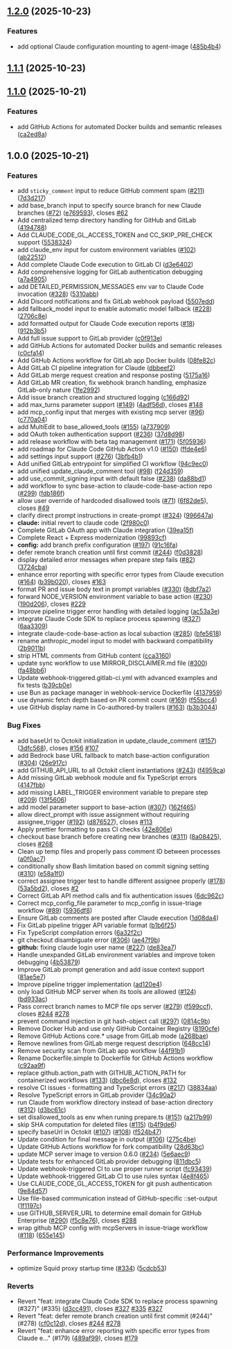 ## [1.2.0](https://github.com/lucacri/agent-for-gitlab/compare/v1.1.1...v1.2.0) (2025-10-23)


### Features

* add optional Claude configuration mounting to agent-image ([485b4b4](https://github.com/lucacri/agent-for-gitlab/commit/485b4b46a19ddbdb5c7361e19ac407af53503eb7))

## [1.1.1](https://github.com/lucacri/agent-for-gitlab/compare/v1.1.0...v1.1.1) (2025-10-23)

## [1.1.0](https://github.com/lucacri/agent-for-gitlab/compare/v1.0.0...v1.1.0) (2025-10-21)


### Features

* add GitHub Actions for automated Docker builds and semantic releases ([ca2ed8a](https://github.com/lucacri/agent-for-gitlab/commit/ca2ed8a0d454a34202cf04c9dd6d989ea40c22fb))

## 1.0.0 (2025-10-21)


### Features

* add `sticky_comment` input to reduce GitHub comment spam ([#211](https://github.com/lucacri/agent-for-gitlab/issues/211)) ([7d3d217](https://github.com/lucacri/agent-for-gitlab/commit/7d3d217367fe751ad44f0010b2b8f0a495617ace))
* add base_branch input to specify source branch for new Claude branches ([#72](https://github.com/lucacri/agent-for-gitlab/issues/72)) ([e769593](https://github.com/lucacri/agent-for-gitlab/commit/e769593b6ddfa8fae3a87507ed1dd1a5194e6797)), closes [#62](https://github.com/lucacri/agent-for-gitlab/issues/62)
* Add centralized temp directory handling for GitHub and GitLab ([4194788](https://github.com/lucacri/agent-for-gitlab/commit/4194788aaedf6359e08c7551317c5bbda990b23a))
* Add CLAUDE_CODE_GL_ACCESS_TOKEN and CC_SKIP_PRE_CHECK support ([5538324](https://github.com/lucacri/agent-for-gitlab/commit/55383246a9a0af555f2145aa42014455907c3cff))
* add claude_env input for custom environment variables ([#102](https://github.com/lucacri/agent-for-gitlab/issues/102)) ([ab22512](https://github.com/lucacri/agent-for-gitlab/commit/ab2251246960a0bf7ace0afda7f06ffab43c513f))
* Add complete Claude Code execution to GitLab CI ([d3e6402](https://github.com/lucacri/agent-for-gitlab/commit/d3e6402b2051f091cb72ed515deea3937ab698c9))
* Add comprehensive logging for GitLab authentication debugging ([a7a4905](https://github.com/lucacri/agent-for-gitlab/commit/a7a49057f5924264239db76d2b4a207453015b1d))
* add DETAILED_PERMISSION_MESSAGES env var to Claude Code invocation ([#328](https://github.com/lucacri/agent-for-gitlab/issues/328)) ([5310abb](https://github.com/lucacri/agent-for-gitlab/commit/5310abb8f503f1a7a0322257d139cfbda2047e0e))
* Add Discord notifications and fix GitLab webhook payload ([5507edd](https://github.com/lucacri/agent-for-gitlab/commit/5507edd78f16a17919db41cc5b6c8508141cf96f))
* add fallback_model input to enable automatic model fallback ([#228](https://github.com/lucacri/agent-for-gitlab/issues/228)) ([2706c8e](https://github.com/lucacri/agent-for-gitlab/commit/2706c8ed6f0849050943c22f0614e1e13f056eac))
* add formatted output for Claude Code execution reports ([#18](https://github.com/lucacri/agent-for-gitlab/issues/18)) ([912b3b5](https://github.com/lucacri/agent-for-gitlab/commit/912b3b5f8994cdc8fc3f72633dfe069eea734deb))
* Add full issue support to GitLab provider ([c0f913e](https://github.com/lucacri/agent-for-gitlab/commit/c0f913e8dbeba501f4d43e56a1108cfdab481537))
* add GitHub Actions for automated Docker builds and semantic releases ([c0cfa14](https://github.com/lucacri/agent-for-gitlab/commit/c0cfa14ae5ee971d4b97587516c36730b85ed223))
* Add GitHub Actions workflow for GitLab app Docker builds ([08fe82c](https://github.com/lucacri/agent-for-gitlab/commit/08fe82c3babb766c7ce127889da31e4b710236f3))
* Add GitLab CI pipeline integration for Claude ([dbbeef2](https://github.com/lucacri/agent-for-gitlab/commit/dbbeef2235a5c4a6c8d161ad528bb03a44618d41))
* Add GitLab merge request creation and response posting ([5175a16](https://github.com/lucacri/agent-for-gitlab/commit/5175a1672f359941a8387bacbf3c459632d4b688))
* Add GitLab MR creation, fix webhook branch handling, emphasize GitLab-only nature ([1fe2992](https://github.com/lucacri/agent-for-gitlab/commit/1fe2992c9f96777da5da3980152f017e243a9d45))
* Add issue branch creation and structured logging ([c166d92](https://github.com/lucacri/agent-for-gitlab/commit/c166d9263e2721619eb1563516a9a590f086383b))
* add max_turns parameter support ([#149](https://github.com/lucacri/agent-for-gitlab/issues/149)) ([4adf56d](https://github.com/lucacri/agent-for-gitlab/commit/4adf56d341c41b04e61507b95fab2a116f34ef68)), closes [#148](https://github.com/lucacri/agent-for-gitlab/issues/148)
* add mcp_config input that merges with existing mcp server ([#96](https://github.com/lucacri/agent-for-gitlab/issues/96)) ([c770a04](https://github.com/lucacri/agent-for-gitlab/commit/c770a042c01a57d1f8bb6fcdf7b5186d5c69b14c))
* add MultiEdit to base_allowed_tools ([#155](https://github.com/lucacri/agent-for-gitlab/issues/155)) ([a737909](https://github.com/lucacri/agent-for-gitlab/commit/a73790983d596b34548cc1473dddad074d9fb180))
* add OAuth token authentication support ([#236](https://github.com/lucacri/agent-for-gitlab/issues/236)) ([37d8d98](https://github.com/lucacri/agent-for-gitlab/commit/37d8d98eb6a5fbea892cd599b010a5633b0ddc35))
* add release workflow with beta tag management ([#171](https://github.com/lucacri/agent-for-gitlab/issues/171)) ([5f05936](https://github.com/lucacri/agent-for-gitlab/commit/5f059366a6b83051677dd17d9fef2be432b448c0))
* add roadmap for Claude Code GitHub Action v1.0 ([#150](https://github.com/lucacri/agent-for-gitlab/issues/150)) ([ffde4e6](https://github.com/lucacri/agent-for-gitlab/commit/ffde4e60717f7cc74f2e5faa7e84a847a3318afe))
* add settings input support ([#276](https://github.com/lucacri/agent-for-gitlab/issues/276)) ([3bfb4b1](https://github.com/lucacri/agent-for-gitlab/commit/3bfb4b129799a63ff0cc33e2fee2e72d7b970700))
* Add unified GitLab entrypoint for simplified CI workflow ([94c9ec0](https://github.com/lucacri/agent-for-gitlab/commit/94c9ec0f6ca98f1dca329b1672a7a485b9a3c263))
* add unified update_claude_comment tool ([#98](https://github.com/lucacri/agent-for-gitlab/issues/98)) ([f24d359](https://github.com/lucacri/agent-for-gitlab/commit/f24d359e3a38faab2f8e2c18afe83435b67704cc))
* add use_commit_signing input with default false ([#238](https://github.com/lucacri/agent-for-gitlab/issues/238)) ([da88bd1](https://github.com/lucacri/agent-for-gitlab/commit/da88bd1cabefdbfcc78d8aaf71216f200fa5f2a0))
* add workflow to sync base-action to claude-code-base-action repo ([#299](https://github.com/lucacri/agent-for-gitlab/issues/299)) ([fdb186f](https://github.com/lucacri/agent-for-gitlab/commit/fdb186f1ab16aa98b5e768513da073e44a93ccd9))
* allow user override of hardcoded disallowed tools ([#71](https://github.com/lucacri/agent-for-gitlab/issues/71)) ([6f82de5](https://github.com/lucacri/agent-for-gitlab/commit/6f82de592fcce6faee3ea91538991df6f3823231)), closes [#49](https://github.com/lucacri/agent-for-gitlab/issues/49)
* clarify direct prompt instructions in create-prompt ([#324](https://github.com/lucacri/agent-for-gitlab/issues/324)) ([996647a](https://github.com/lucacri/agent-for-gitlab/commit/996647a04d716f52cc2113d83f43cc026c48fcf9))
* **claude:** initial revert to claude code ([2f980c0](https://github.com/lucacri/agent-for-gitlab/commit/2f980c0bf01d31ab1a4fd3c5d22bcd383a0c1301))
* Complete GitLab OAuth app with Claude integration ([39ea15f](https://github.com/lucacri/agent-for-gitlab/commit/39ea15f7f9c8634d3b1926da34ad8459661264a4))
* Complete React + Express modernization ([99893cf](https://github.com/lucacri/agent-for-gitlab/commit/99893cf32271490a0a5b03025506f57c2ecc51e1))
* **config:** add branch prefix configuration ([#197](https://github.com/lucacri/agent-for-gitlab/issues/197)) ([91c16fa](https://github.com/lucacri/agent-for-gitlab/commit/91c16fa585a86385ee53c92c6b5bda68df7f1470))
* defer remote branch creation until first commit ([#244](https://github.com/lucacri/agent-for-gitlab/issues/244)) ([f0d3828](https://github.com/lucacri/agent-for-gitlab/commit/f0d38284f2daf917e4282e8589180f513bcb9999))
* display detailed error messages when prepare step fails ([#82](https://github.com/lucacri/agent-for-gitlab/issues/82)) ([3724cba](https://github.com/lucacri/agent-for-gitlab/commit/3724cba8e7b2f11db4b55d5353b0b149c775eec1))
* enhance error reporting with specific error types from Claude execution ([#164](https://github.com/lucacri/agent-for-gitlab/issues/164)) ([b39b020](https://github.com/lucacri/agent-for-gitlab/commit/b39b0200cdab6a09fcef4483e0f47841cdd676e2)), closes [#163](https://github.com/lucacri/agent-for-gitlab/issues/163)
* format PR and issue body text in prompt variables ([#330](https://github.com/lucacri/agent-for-gitlab/issues/330)) ([8dbf7a2](https://github.com/lucacri/agent-for-gitlab/commit/8dbf7a26988afc39cbb2b7a058260a7d193cc743))
* forward NODE_VERSION environment variable to base action ([#230](https://github.com/lucacri/agent-for-gitlab/issues/230)) ([190d206](https://github.com/lucacri/agent-for-gitlab/commit/190d2060c40af1e1ab7fddc91585b9894c50f14e)), closes [#229](https://github.com/lucacri/agent-for-gitlab/issues/229)
* Improve pipeline trigger error handling with detailed logging ([ac53a3e](https://github.com/lucacri/agent-for-gitlab/commit/ac53a3ee3f7cbd4013b8e8b264ce8fc3ddc12a65))
* integrate Claude Code SDK to replace process spawning ([#327](https://github.com/lucacri/agent-for-gitlab/issues/327)) ([6aa3309](https://github.com/lucacri/agent-for-gitlab/commit/6aa3309e21eef7ec5c221f2e07cdea9d410ec14a))
* integrate claude-code-base-action as local subaction ([#285](https://github.com/lucacri/agent-for-gitlab/issues/285)) ([bfe5618](https://github.com/lucacri/agent-for-gitlab/commit/bfe5618caa575d90a02e5a5cd21df4595637dc37))
* rename anthropic_model input to model with backward compatibility ([2b9011b](https://github.com/lucacri/agent-for-gitlab/commit/2b9011b2aa6a9b2c331c9662713fb969009b2760))
* strip HTML comments from GitHub content ([cca3160](https://github.com/lucacri/agent-for-gitlab/commit/cca3160e107eff7c5d93b7df4020cf327b6a0627))
* update sync workflow to use MIRROR_DISCLAIMER.md file ([#300](https://github.com/lucacri/agent-for-gitlab/issues/300)) ([fa48bb6](https://github.com/lucacri/agent-for-gitlab/commit/fa48bb6c3c8397bb32ed81b362e0edcaf05e0a23))
* Update webhook-triggered.gitlab-ci.yml with advanced examples and fix tests ([b39cb0e](https://github.com/lucacri/agent-for-gitlab/commit/b39cb0e1430e1ebdf9a34f2b3f4c7e9bc1b70d2b))
* use Bun as package manager in webhook-service Dockerfile ([4137959](https://github.com/lucacri/agent-for-gitlab/commit/41379592080f981284400c4e6e3b95db9c7d0a3d))
* use dynamic fetch depth based on PR commit count ([#169](https://github.com/lucacri/agent-for-gitlab/issues/169)) ([f55bcc4](https://github.com/lucacri/agent-for-gitlab/commit/f55bcc409e33a1829c5b38ba39b27ec741c05c0b))
* use GitHub display name in Co-authored-by trailers ([#163](https://github.com/lucacri/agent-for-gitlab/issues/163)) ([b3b3044](https://github.com/lucacri/agent-for-gitlab/commit/b3b30441a60862503bedef7b54408d2a9b87c99e))


### Bug Fixes

* add baseUrl to Octokit initialization in update_claude_comment ([#157](https://github.com/lucacri/agent-for-gitlab/issues/157)) ([3dfc568](https://github.com/lucacri/agent-for-gitlab/commit/3dfc568ade5de8d3f3bac32b5d35346c367fc2cf)), closes [#156](https://github.com/lucacri/agent-for-gitlab/issues/156) [#107](https://github.com/lucacri/agent-for-gitlab/issues/107)
* add Bedrock base URL fallback to match base-action configuration ([#304](https://github.com/lucacri/agent-for-gitlab/issues/304)) ([26e917c](https://github.com/lucacri/agent-for-gitlab/commit/26e917c00dbdaa99cef9bbe5c350867667a6bdc6))
* add GITHUB_API_URL to all Octokit client instantiations ([#243](https://github.com/lucacri/agent-for-gitlab/issues/243)) ([f4959ca](https://github.com/lucacri/agent-for-gitlab/commit/f4959caadae708e482e2778c4108bbb203564e2a))
* Add missing GitLab webhook module and fix TypeScript errors ([4147fbb](https://github.com/lucacri/agent-for-gitlab/commit/4147fbb99d7e3ca1002655589fd6eb9551cb99c0))
* add missing LABEL_TRIGGER environment variable to prepare step ([#209](https://github.com/lucacri/agent-for-gitlab/issues/209)) ([13f5606](https://github.com/lucacri/agent-for-gitlab/commit/13f5606811e81a2e8e143381ae68098b02fe190c))
* add model parameter support to base-action ([#307](https://github.com/lucacri/agent-for-gitlab/issues/307)) ([162f465](https://github.com/lucacri/agent-for-gitlab/commit/162f465a1f440c3de4b6a18342f9340d033fb65e))
* allow direct_prompt with issue assignment without requiring assignee_trigger ([#192](https://github.com/lucacri/agent-for-gitlab/issues/192)) ([d876527](https://github.com/lucacri/agent-for-gitlab/commit/d8765271bd60536056b81453c43b979a26767497)), closes [#113](https://github.com/lucacri/agent-for-gitlab/issues/113)
* Apply prettier formatting to pass CI checks ([42e806e](https://github.com/lucacri/agent-for-gitlab/commit/42e806e4587cc80160dee4b56201fbd1ebf10d5c))
* checkout base branch before creating new branches ([#311](https://github.com/lucacri/agent-for-gitlab/issues/311)) ([8a08425](https://github.com/lucacri/agent-for-gitlab/commit/8a084251d5174c73837b2dc4ea1a3d8c57c24539)), closes [#268](https://github.com/lucacri/agent-for-gitlab/issues/268)
* Clean up temp files and properly pass comment ID between processes ([a0f0ac7](https://github.com/lucacri/agent-for-gitlab/commit/a0f0ac718e865c619e2ed2ff5696b2efd6d43dd8))
* conditionally show Bash limitation based on commit signing setting ([#310](https://github.com/lucacri/agent-for-gitlab/issues/310)) ([e58a1f0](https://github.com/lucacri/agent-for-gitlab/commit/e58a1f06b5024b3d43cc72abc12c50c790c781cc))
* correct assignee trigger test to handle different assignee properly ([#178](https://github.com/lucacri/agent-for-gitlab/issues/178)) ([53a5bd2](https://github.com/lucacri/agent-for-gitlab/commit/53a5bd29cddfc011f057be5cc0c75f18e84908cc)), closes [#2](https://github.com/lucacri/agent-for-gitlab/issues/2)
* Correct GitLab API method calls and fix authentication issues ([6dc962c](https://github.com/lucacri/agent-for-gitlab/commit/6dc962c841d8f7aa6a169ac1e396b30e6d550598))
* Correct mcp_config_file parameter to mcp_config in issue-triage workflow ([#89](https://github.com/lucacri/agent-for-gitlab/issues/89)) ([5936df8](https://github.com/lucacri/agent-for-gitlab/commit/5936df846e8db0b53eb1ccb97cc3c306ceac87c5))
* Ensure GitLab comments are posted after Claude execution ([1d08da4](https://github.com/lucacri/agent-for-gitlab/commit/1d08da443775ffb616714b9674e85a3fe7b1257d))
* Fix GitLab pipeline trigger API variable format ([b1b6f25](https://github.com/lucacri/agent-for-gitlab/commit/b1b6f252d7529e2d44852d2f2234ea1da86a5ac0))
* Fix TypeScript compilation errors ([6a32f2c](https://github.com/lucacri/agent-for-gitlab/commit/6a32f2c47c448c72f04c224a51d34ec0f7743821))
* git checkout disambiguate error ([#306](https://github.com/lucacri/agent-for-gitlab/issues/306)) ([ae47f9b](https://github.com/lucacri/agent-for-gitlab/commit/ae47f9bb7b876be202b9b04d8417b88f5978b9a9))
* **github:** fixing claude login user name ([#227](https://github.com/lucacri/agent-for-gitlab/issues/227)) ([de83ea7](https://github.com/lucacri/agent-for-gitlab/commit/de83ea78c49f1e31e3e80b88fd4ffb4f1fedc0db))
* Handle unexpanded GitLab environment variables and improve token debugging ([4b53879](https://github.com/lucacri/agent-for-gitlab/commit/4b53879e92067b3f89e18671be6f4803081da0a9))
* Improve GitLab prompt generation and add issue context support ([81ae5e7](https://github.com/lucacri/agent-for-gitlab/commit/81ae5e75b22a6b5f0c4ddc7fa1eac76aa55da015))
* Improve pipeline trigger implementation ([ad120e4](https://github.com/lucacri/agent-for-gitlab/commit/ad120e4e8c097feb49c1a3a4830bc3a188098157))
* only load GitHub MCP server when its tools are allowed ([#124](https://github.com/lucacri/agent-for-gitlab/issues/124)) ([bd933ac](https://github.com/lucacri/agent-for-gitlab/commit/bd933acea8da16ca1e5f9157836253d9f930b710))
* Pass correct branch names to MCP file ops server ([#279](https://github.com/lucacri/agent-for-gitlab/issues/279)) ([f599ccf](https://github.com/lucacri/agent-for-gitlab/commit/f599ccfebf572e29a9fde866958a652c559a27e3)), closes [#244](https://github.com/lucacri/agent-for-gitlab/issues/244) [#278](https://github.com/lucacri/agent-for-gitlab/issues/278)
* prevent command injection in git hash-object call ([#297](https://github.com/lucacri/agent-for-gitlab/issues/297)) ([0814c9b](https://github.com/lucacri/agent-for-gitlab/commit/0814c9b36330db891a9f657041f7ad92ed5064a0))
* Remove Docker Hub and use only GitHub Container Registry ([8190cfe](https://github.com/lucacri/agent-for-gitlab/commit/8190cfe48f05e8c0842763c7a90a05f9a4bc1acf))
* Remove GitHub Actions core.* usage from GitLab mode ([a268bae](https://github.com/lucacri/agent-for-gitlab/commit/a268baeae1ce45b68a793668a33b901ac6ba562d))
* Remove newlines from GitLab merge request description ([648cc14](https://github.com/lucacri/agent-for-gitlab/commit/648cc1441f5fd082823699866f5fdbe712ffb4fc))
* Remove security scan from GitLab app workflow ([44f91b1](https://github.com/lucacri/agent-for-gitlab/commit/44f91b1d52c341cebb0ee50cb6d524d344753878))
* Rename Dockerfile.simple to Dockerfile for GitHub Actions workflow ([c92aa9f](https://github.com/lucacri/agent-for-gitlab/commit/c92aa9fbe14a2d7e68032078dea82fee6547a282))
* replace github.action_path with GITHUB_ACTION_PATH for containerized workflows ([#133](https://github.com/lucacri/agent-for-gitlab/issues/133)) ([dbc6e8d](https://github.com/lucacri/agent-for-gitlab/commit/dbc6e8d763913fd42297c15faacd2e5590d22639)), closes [#132](https://github.com/lucacri/agent-for-gitlab/issues/132)
* resolve CI issues - formatting and TypeScript errors ([#217](https://github.com/lucacri/agent-for-gitlab/issues/217)) ([38834aa](https://github.com/lucacri/agent-for-gitlab/commit/38834aade8050873a0c551754a216acdfa005c29))
* Resolve TypeScript errors in GitLab provider ([34c90a2](https://github.com/lucacri/agent-for-gitlab/commit/34c90a23eb821279f084831e2be5b7807b124ef5))
* run Claude from workflow directory instead of base-action directory ([#312](https://github.com/lucacri/agent-for-gitlab/issues/312)) ([d3bc61c](https://github.com/lucacri/agent-for-gitlab/commit/d3bc61c5d31cb1b2bce97bb3e9e45dd49ab2d6e7))
* set disallowed_tools as env when runing prepare.ts ([#151](https://github.com/lucacri/agent-for-gitlab/issues/151)) ([a217b99](https://github.com/lucacri/agent-for-gitlab/commit/a217b99dcd025b48e418e63a86d9457200c1e663))
* skip SHA computation for deleted files ([#115](https://github.com/lucacri/agent-for-gitlab/issues/115)) ([b4f9de6](https://github.com/lucacri/agent-for-gitlab/commit/b4f9de6171c6499c4a193fde4278d56dfbb74f18))
* specify baseUrl in Octokit ([#107](https://github.com/lucacri/agent-for-gitlab/issues/107)) ([#108](https://github.com/lucacri/agent-for-gitlab/issues/108)) ([f524b47](https://github.com/lucacri/agent-for-gitlab/commit/f524b47e01deb54089d0b8c9230746f32b6aba4d))
* Update condition for final message in output ([#106](https://github.com/lucacri/agent-for-gitlab/issues/106)) ([275c4be](https://github.com/lucacri/agent-for-gitlab/commit/275c4be63d356334c6d7716aef42650b6c7a00a8))
* Update GitHub Actions workflow for fork compatibility ([28d63bc](https://github.com/lucacri/agent-for-gitlab/commit/28d63bc3fe7a81be667077a2efc86d24f64baf1a))
* update MCP server image to version 0.6.0 ([#234](https://github.com/lucacri/agent-for-gitlab/issues/234)) ([5e6aec9](https://github.com/lucacri/agent-for-gitlab/commit/5e6aec99342374dee8231ef8f44caff1cf1fc03d))
* Update tests for enhanced GitLab provider debugging ([811dbc5](https://github.com/lucacri/agent-for-gitlab/commit/811dbc572a5985f444cf9347bb5822d86837e11a))
* Update webhook-triggered CI to use proper runner script ([fc93439](https://github.com/lucacri/agent-for-gitlab/commit/fc93439099edf194e828af2f39b51cb587d3fbd1))
* Update webhook-triggered GitLab CI to use rules syntax ([4e8f465](https://github.com/lucacri/agent-for-gitlab/commit/4e8f46527e5adcad747bf69c603a826c0b4bedef))
* Use CLAUDE_CODE_GL_ACCESS_TOKEN for git push authentication ([9e84d57](https://github.com/lucacri/agent-for-gitlab/commit/9e84d5777f413eca7156cc4c73c75d9495f04f42))
* Use file-based communication instead of GitHub-specific ::set-output ([1f1197c](https://github.com/lucacri/agent-for-gitlab/commit/1f1197cbfd0d9bcfd23dd4909dc266949a9a0861))
* use GITHUB_SERVER_URL to determine email domain for GitHub Enterprise ([#290](https://github.com/lucacri/agent-for-gitlab/issues/290)) ([f5c8e76](https://github.com/lucacri/agent-for-gitlab/commit/f5c8e76651f6fee4b94bbfbc9633b1f8951e69f2)), closes [#288](https://github.com/lucacri/agent-for-gitlab/issues/288)
* wrap github MCP config with mcpServers in issue-triage workflow ([#118](https://github.com/lucacri/agent-for-gitlab/issues/118)) ([655e145](https://github.com/lucacri/agent-for-gitlab/commit/655e14587ede4d14319b5cf79e0f098dfd47d2e1))


### Performance Improvements

* optimize Squid proxy startup time ([#334](https://github.com/lucacri/agent-for-gitlab/issues/334)) ([5cdcb53](https://github.com/lucacri/agent-for-gitlab/commit/5cdcb53e3194f10871c2b438e7e30abf8eae9ee6))


### Reverts

* Revert "feat: integrate Claude Code SDK to replace process spawning (#327)" (#335) ([d3cc491](https://github.com/lucacri/agent-for-gitlab/commit/d3cc491706cf5f041acb96b4eaea81f7b35a5bea)), closes [#327](https://github.com/lucacri/agent-for-gitlab/issues/327) [#335](https://github.com/lucacri/agent-for-gitlab/issues/335) [#327](https://github.com/lucacri/agent-for-gitlab/issues/327)
* Revert "feat: defer remote branch creation until first commit (#244)" (#278) ([cf0c12d](https://github.com/lucacri/agent-for-gitlab/commit/cf0c12dbdbd9f1ce3f5cd7895eabb890f13ce4b9)), closes [#244](https://github.com/lucacri/agent-for-gitlab/issues/244) [#278](https://github.com/lucacri/agent-for-gitlab/issues/278)
* Revert "feat: enhance error reporting with specific error types from Claude e…" (#179) ([489af99](https://github.com/lucacri/agent-for-gitlab/commit/489af993c3136573aac93c29ca3a383dcf9e75b9)), closes [#179](https://github.com/lucacri/agent-for-gitlab/issues/179)
